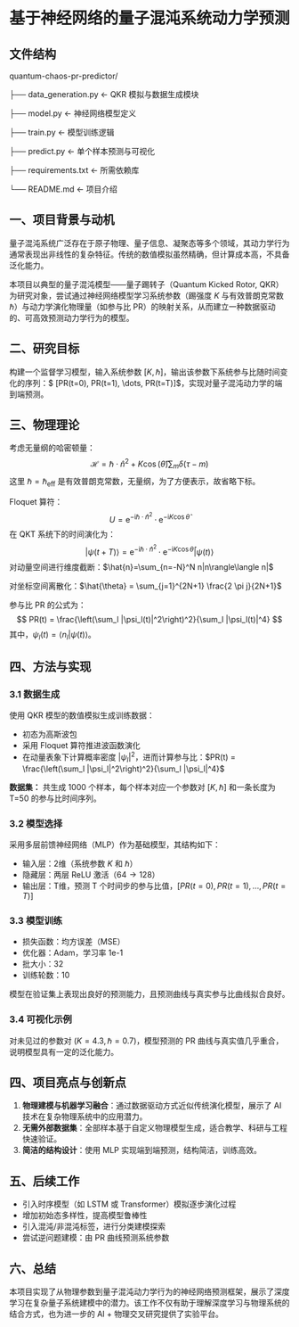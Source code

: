 # 基于神经网络的量子混沌系统动力学预测

## 文件结构

quantum-chaos-pr-predictor/

├── data_generation.py      <- QKR 模拟与数据生成模块

├── model.py                    <- 神经网络模型定义

├── train.py                       <- 模型训练逻辑

├── predict.py                   <- 单个样本预测与可视化

├── requirements.txt          <- 所需依赖库

└── README.md               <- 项目介绍



## 一、项目背景与动机

量子混沌系统广泛存在于原子物理、量子信息、凝聚态等多个领域，其动力学行为通常表现出非线性的复杂特征。传统的数值模拟虽然精确，但计算成本高，不具备泛化能力。

本项目以典型的量子混沌模型——量子踢转子（Quantum Kicked Rotor, QKR）为研究对象，尝试通过神经网络模型学习系统参数（踢强度 $K$ 与有效普朗克常数 $\hbar$）与动力学演化物理量（如参与比 PR）的映射关系，从而建立一种数据驱动的、可高效预测动力学行为的模型。



## 二、研究目标

构建一个监督学习模型，输入系统参数 $[K, \hbar]$，输出该参数下系统参与比随时间变化的序列：$
[PR(t=0), PR(t=1), \dots, PR(t=T)]$，实现对量子混沌动力学的端到端预测。



## 三、物理理论

考虑无量纲的哈密顿量：
$$
\mathcal{H} = \hbar \cdot \hat{n}^2 + K\cos(\hat{\theta}) \sum_m\delta(\tau-m)
$$
这里 $\hbar=\hbar_\text{eff}$ 是有效普朗克常数，无量纲，为了方便表示，故省略下标。

Floquet 算符：
$$
U = \mathrm{e}^{-\text{i} \hbar\cdot \hat{n}^2 }\cdot \mathrm{e}^{-\text{i} K\cos\hat{\theta} }
$$
在 QKT 系统下的时间演化为：
$$
|\psi(t+T)\rangle = \mathrm{e}^{-\text{i} \hbar\cdot \hat{n}^2 }\cdot \mathrm{e}^{-\text{i} K\cos\hat{\theta} } |\psi(t)\rangle
$$
对动量空间进行维度截断：$\hat{n}=\sum_{n=-N}^N n|n\rangle\langle n|$ 

对坐标空间离散化：$\hat{\theta} = \sum_{j=1}^{2N+1} \frac{2 \pi j}{2N+1}$ 

参与比 PR 的公式为：
$$
PR(t) = \frac{\left(\sum_l |\psi_l(t)|^2\right)^2}{\sum_l |\psi_l(t)|^4}
$$
其中，$\psi_l(t) = \langle n_l| \psi(t) \rangle$。



## 四、方法与实现

### 3.1 数据生成

使用 QKR 模型的数值模拟生成训练数据：

- 初态为高斯波包
- 采用 Floquet 算符推进波函数演化
- 在动量表象下计算概率密度 $|\psi_l|^2$，进而计算参与比：$PR(t) = \frac{\left(\sum_l |\psi_l|^2\right)^2}{\sum_l |\psi_l|^4}$

**数据集：** 共生成 1000 个样本，每个样本对应一个参数对 $[K, \hbar]$ 和一条长度为 T=50 的参与比时间序列。



### 3.2 模型选择

采用多层前馈神经网络（MLP）作为基础模型，其结构如下：

- 输入层：2维（系统参数 $K$ 和 $\hbar$）
- 隐藏层：两层 ReLU 激活（$64 \to 128$）
- 输出层：T维，预测 T 个时间步的参与比值，$[PR(t=0), PR(t=1), \dots, PR(t=T)]$ 




### 3.3 模型训练

- 损失函数：均方误差（MSE）
- 优化器：Adam，学习率 1e-1
- 批大小：32
- 训练轮数：10

模型在验证集上表现出良好的预测能力，且预测曲线与真实参与比曲线拟合良好。



### 3.4 可视化示例

对未见过的参数对 $(K=4.3, \hbar=0.7)$，模型预测的 PR 曲线与真实值几乎重合，说明模型具有一定的泛化能力。



## 四、项目亮点与创新点

1. **物理建模与机器学习融合**：通过数据驱动方式近似传统演化模型，展示了 AI 技术在复杂物理系统中的应用潜力。
2. **无需外部数据集**：全部样本基于自定义物理模型生成，适合教学、科研与工程快速验证。
3. **简洁的结构设计**：使用 MLP 实现端到端预测，结构简洁，训练高效。



## 五、后续工作

- 引入时序模型（如 LSTM 或 Transformer）模拟逐步演化过程
- 增加初始态多样性，提高模型鲁棒性
- 引入混沌/非混沌标签，进行分类建模探索
- 尝试逆问题建模：由 PR 曲线预测系统参数



## 六、总结

本项目实现了从物理参数到量子混沌动力学行为的神经网络预测框架，展示了深度学习在复杂量子系统建模中的潜力。该工作不仅有助于理解深度学习与物理系统的结合方式，也为进一步的 AI + 物理交叉研究提供了实验平台。

